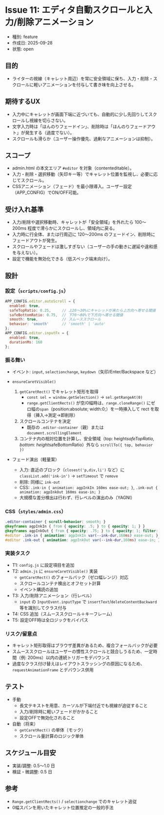# Issue 11: エディタ自動スクロールと入力/削除アニメーション

- 種別: feature
- 作成日: 2025-09-28
- 状態: open

## 目的
- ライターの視線（キャレット周辺）を常に安全領域に保ち、入力・削除・スクロールに軽いアニメーションを付与して書き味を向上させる。

## 期待するUX
- 入力中にキャレットが画面下端に近づいても、自動的に少し先回りしてスクロールし視線を切らさない。
- 文字入力時は「ほんのりフェードイン」、削除時は「ほんのりフェードアウト」が発生する（過度でない）。
- スクロールも滑らか（ユーザー操作優先、過剰なアニメーションは抑制）。

## スコープ
- admin.html の本文エリア `#editor` を対象（contenteditable）。
- 入力・削除・選択移動（矢印キー等）でキャレット位置を監視し、必要に応じてスクロール。
- CSSアニメーション（フェード）を最小限導入。ユーザー設定（APP_CONFIG）でON/OFF可能。

## 受け入れ基準
- 入力/削除や選択移動時、キャレットが「安全領域」を外れたら 100〜200ms 程度で滑らかにスクロールし、領域内に戻る。
- 入力時に行全体、または行周辺に 120〜200ms のフェードイン、削除時にフェードアウトが発生。
- スクロールやフェードは激しすぎない（ユーザーの手の動きに遅延や違和感を与えない）。
- 設定で機能を無効化できる（低スペック端末向け）。

## 設計
### 設定（`scripts/config.js`）
```js
APP_CONFIG.editor.autoScroll = {
  enabled: true,
  safeTopRatio: 0.25,     // 上20〜30%にキャレットが来たら上方向へ寄せる閾値
  safeBottomRatio: 0.75,  // 下70〜80%で下方向へ寄せる閾値
  smooth: true,           // スムーススクロール
  behavior: 'smooth'      // 'smooth' | 'auto'
};
APP_CONFIG.editor.inputFx = {
  enabled: true,
  durationMs: 160
};
```

### 振る舞い
- イベント: `input`, `selectionchange`, `keydown`（矢印/Enter/Backspace など）
- `ensureCaretVisible()`
  1. `getCaretRect()` でキャレット矩形を取得
     - `const sel = window.getSelection()` → `sel.getRangeAt(0)`
     - `range.getClientRects()` が空/0幅時は、`range.cloneRange()` にゼロ幅の`span`（position:absolute; width:0;）を一時挿入して rect を取得（挿入→測定→即削除）
  2. スクロールコンテナを決定
     - 既存の `.editor-container`（親）または `document.scrollingElement`
  3. コンテナ内の相対位置を計算し、安全領域（top: height*safeTopRatio, bottom: height*safeBottomRatio）外なら `scrollTo({ top, behavior })`

- フェード演出（軽量案）
  - 入力: 直近のブロック（`closest('p,div,li')` など）に `classList.add('ink-in')` → `setTimeout` で `remove`
  - 削除: 同様に `ink-out`
  - CSS: `.ink-in { animation: agpInkIn 160ms ease-out; }`, `.ink-out { animation: agpInkOut 160ms ease-in; }`
  - 大規模な差分検出は行わず、行レベルの演出のみ（YAGNI）

### CSS（`styles/admin.css`）
```css
.editor-container { scroll-behavior: smooth; }
@keyframes agpInkIn { from { opacity: .5; } to { opacity: 1; } }
@keyframes agpInkOut { from { opacity: .75; } to { opacity: 1; filter: saturate(90%); } }
#editor .ink-in { animation: agpInkIn var(--ink-dur,160ms) ease-out; }
#editor .ink-out { animation: agpInkOut var(--ink-dur,160ms) ease-in; }
```

### 実装タスク
- T1: `config.js` に設定項目を追加
- T2: `admin.js` に `ensureCaretVisible()` 実装
  - `getCaretRect()` のフォールバック（ゼロ幅レンジ）対応
  - スクロールコンテナ検出とオフセット計算
  - イベント購読の追加
- T3: 入力/削除アニメーション（行レベル）
  - `input` の `InputEvent.inputType` で `insertText`/`deleteContentBackward` 等を識別してクラス付与
- T4: CSS 追加（スムーススクロール＋キーフレーム）
- T5: 設定OFF時は全ロジックをバイパス

### リスク/留意点
- キャレット矩形取得はブラウザ差異があるため、複合フォールバックが必要
- スムーススクロールはユーザーの慣性スクロールと競合しうるため、一定時間（例: 200ms）以内の連続トリガーをデバウンス
- 過度なクラス付け替えはレイアウトスラッシングの原因になるため、`requestAnimationFrame` とデバウンス併用

## テスト
- 手動
  - 長文テキストを用意、カーソルが下端付近でも視線が追従すること
  - 入力/削除時に軽いフェードがかかること
  - 設定OFFで無効化されること
- 自動（将来）
  - `getCaretRect()` の単体（モック）
  - スクロール量計算のロジック単体

## スケジュール目安
- 実装/調整: 0.5〜1.0 日
- 検証・微調整: 0.5 日

## 参考
- `Range.getClientRects()` / `selectionchange` でのキャレット追従
- 0幅スパンを用いたキャレット位置推定の一般的手法
